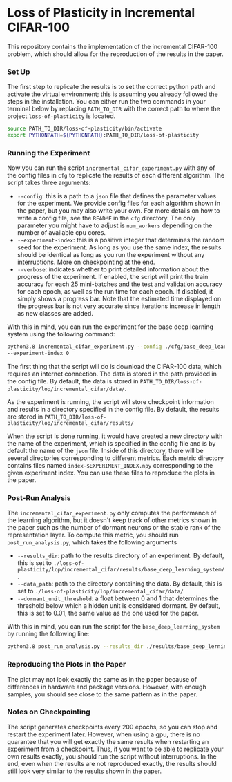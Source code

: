 # Loss of Plasticity in Incremental CIFAR-100

This repository contains the implementation of the incremental CIFAR-100 problem, which should
allow for the reproduction of the results in the paper.

### Set Up
The first step to replicate the results is to set the correct python path and activate the 
virtual environment; this is assuming you already followed the steps in the installation.
You can either run the two commands in your terminal below by replacing `PATH_TO_DIR` with the 
correct path to where the project `loss-of-plasticity` is located.

```sh
source PATH_TO_DIR/loss-of-plasticity/bin/activate
export PYTHONPATH=${PYTHONPATH}:PATH_TO_DIR/loss-of-plasticity
```

### Running the Experiment 

Now you can run the script `incremental_cifar_experiment.py` with any of the config files in `cfg`
to replicate the results of each different algorithm.
The script takes three arguments:

* `--config`: this is a path to a `json` file that defines the parameter values for the experiment.
    We provide config files for each algorithm shown in the paper, but you may also write your own.
    For more details on how to write a config file, see the `README` in the `cfg` directory. 
    The only parameter you might have to adjust is `num_workers` depending on the number of available cpu cores.
* `--experiment-index`: this is a positive integer that determines the random seed for the experiment.
    As long as you use the same index, the results should be identical as long as you run the experiment 
    without any interruptions.
    More on checkpointing at the end. 
* `--verbose`: indicates whether to print detailed information about the progress of the experiment.
    If enabled, the script will print the train accuracy for each 25 mini-batches and the test and
    validation accuracy for each epoch, as well as the run time for each epoch.
    If disabled, it simply shows a progress bar.
    Note that the estimated time displayed on the progress bar is not very accurate since iterations
    increase in length as new classes are added. 

With this in mind, you can run the experiment for the base deep learning system using the following 
command:

```sh
python3.8 incremental_cifar_experiment.py --config ./cfg/base_deep_learning_system.json ---verbose \
--experiment-index 0
```

The first thing that the script will do is download the CIFAR-100 data, which requires an internet 
connection.
The data is stored in the path provided in the config file.
By default, the data is stored in `PATH_TO_DIR/loss-of-plasticity/lop/incremental_cifar/data/`.

As the experiment is running, the script will store checkpoint information and results in a directory
specified in the config file.
By default, the results are stored in `PATH_TO_DIR/loss-of-plasticity/lop/incremental_cifar/results/`

When the script is done running, it would have created a new directory with the name of the experiment,
which is specified in the config file and is by default the name of the `json` file. 
Inside of this directory, there will be several directories corresponding to different metrics.
Each metric directory contains files named `index-$EXPERIMENT_INDEX.npy` corresponding to the given
experiment index. 
You can use these files to reproduce the plots in the paper. 

### Post-Run Analysis

The `incremental_cifar_experiment.py` only computes the performance of the learning algorithm, but it
doesn't keep track of other metrics shown in the paper such as the number of dormant neurons or the
stable rank of the representation layer.
To compute this metric, you should run `post_run_analysis.py`, which takes the following arguments

* `--results_dir`: path to the results directory of an experiment.
    By default, this is set to `./loss-of-plasticity/lop/incremental_cifar/results/base_deep_learning_system/`.
* `--data_path`: path to the directory containing the data.
    By default, this is set to `./loss-of-plasticity/lop/incremental_cifar/data/`
* `--dormant_unit_threshold`: a float between 0 and 1 that determines the threshold below which a hidden
    unit is considered dormant.
    By default, this is set to 0.01, the same value as the one used for the paper.

With this in mind, you can run the script for the `base_deep_learning_system` by running the following
line:

```sh
python3.8 post_run_analysis.py --results_dir ./results/base_deep_lerning_system/
```

### Reproducing the Plots in the Paper


The plot may not look exactly the same as in the paper because of differences in hardware and package
versions.
However, with enough samples, you should see close to the same pattern as in the paper. 

### Notes on Checkpointing

The script generates checkpoints every 200 epochs, so you can stop and restart the experiment later.
However, when using a gpu, there is no guarantee that you will get exactly the same results when
restarting an experiment from a checkpoint.
Thus, if you want to be able to replicate your own results exactly, you should run the script without
interruptions.
In the end, even when the results are not reproduced exactly, the results should still look very
similar to the results shown in the paper. 






